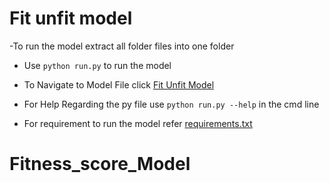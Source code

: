 # Fit unfit model

-To run the model extract all folder files into one folder

- Use ``` python run.py ``` to run the model

- To Navigate to Model File click [Fit Unfit Model](./Model)
- For Help Regarding the py file use ``` python run.py --help ``` in the cmd line
- For requirement to run the model refer [requirements.txt](./requirements.txt)
# Fitness_score_Model

